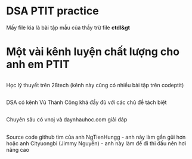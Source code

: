 # DSA PTIT practice
Mấy file kia là bài tập mẫu của thầy trừ file **ctdl&gt**

# Một vài kênh luyện chất lượng cho anh em PTIT
##
Học lý thuyết trên 28tech (kênh này cũng có nhiều bài tập trên codeptit)
##
DSA có kênh Vũ Thành Công khá đầy đủ với các chủ đề tách biệt
##
Chuyên sâu có vnoj và daynhauhoc.com giải đáp 
##
Source code github tìm của anh NgTienHungg - anh này làm gần gũi hơn hoặc anh Cityuongbi (Jimmy Nguyễn) - anh này làm để đi thi đấu nên hơi nâng cao

